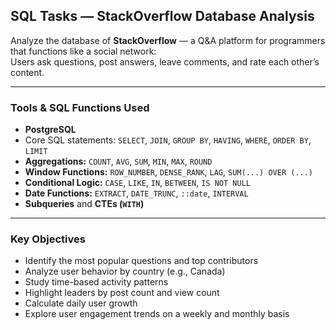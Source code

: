 ## SQL Tasks — StackOverflow Database Analysis

Analyze the database of **StackOverflow** — a Q&A platform for programmers that functions like a social network:  
Users ask questions, post answers, leave comments, and rate each other’s content.

---

### Tools & SQL Functions Used

- **PostgreSQL**
- Core SQL statements: `SELECT`, `JOIN`, `GROUP BY`, `HAVING`, `WHERE`, `ORDER BY`, `LIMIT`
- **Aggregations:** `COUNT`, `AVG`, `SUM`, `MIN`, `MAX`, `ROUND`
- **Window Functions:** `ROW_NUMBER`, `DENSE_RANK`, `LAG`, `SUM(...) OVER (...)`
- **Conditional Logic:** `CASE`, `LIKE`, `IN`, `BETWEEN`, `IS NOT NULL`
- **Date Functions:** `EXTRACT`, `DATE_TRUNC`, `::date`, `INTERVAL`
- **Subqueries** and **CTEs (`WITH`)**

---

### Key Objectives

- Identify the most popular questions and top contributors
- Analyze user behavior by country (e.g., Canada)
- Study time-based activity patterns
- Highlight leaders by post count and view count
- Calculate daily user growth
- Explore user engagement trends on a weekly and monthly basis
